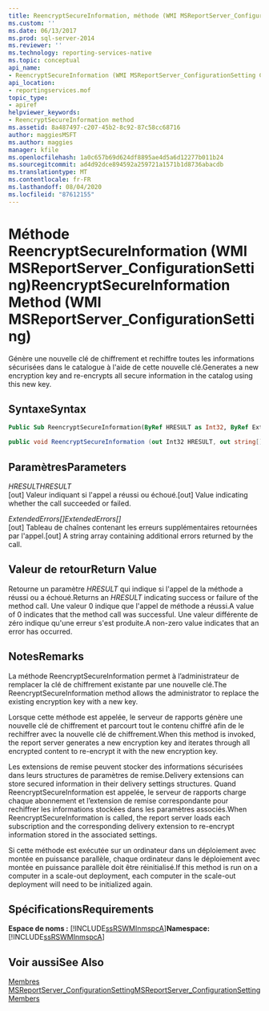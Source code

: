 ```yaml
---
title: ReencryptSecureInformation, méthode (WMI MSReportServer_ConfigurationSetting) | Microsoft Docs
ms.custom: ''
ms.date: 06/13/2017
ms.prod: sql-server-2014
ms.reviewer: ''
ms.technology: reporting-services-native
ms.topic: conceptual
api_name:
- ReencryptSecureInformation (WMI MSReportServer_ConfigurationSetting Class)
api_location:
- reportingservices.mof
topic_type:
- apiref
helpviewer_keywords:
- ReencryptSecureInformation method
ms.assetid: 8a487497-c207-45b2-8c92-87c58cc68716
author: maggiesMSFT
ms.author: maggies
manager: kfile
ms.openlocfilehash: 1a0c657b69d624df8895ae4d5a6d12277b011b24
ms.sourcegitcommit: ad4d92dce894592a259721a1571b1d8736abacdb
ms.translationtype: MT
ms.contentlocale: fr-FR
ms.lasthandoff: 08/04/2020
ms.locfileid: "87612155"
---
```

# <a name="reencryptsecureinformation-method-wmi-msreportserver_configurationsetting"></a><span data-ttu-id="699c2-102">Méthode ReencryptSecureInformation (WMI MSReportServer_ConfigurationSetting)</span><span class="sxs-lookup"><span data-stu-id="699c2-102">ReencryptSecureInformation Method (WMI MSReportServer_ConfigurationSetting)</span></span>
  <span data-ttu-id="699c2-103">Génère une nouvelle clé de chiffrement et rechiffre toutes les informations sécurisées dans le catalogue à l'aide de cette nouvelle clé.</span><span class="sxs-lookup"><span data-stu-id="699c2-103">Generates a new encryption key and re-encrypts all secure information in the catalog using this new key.</span></span>  
  
## <a name="syntax"></a><span data-ttu-id="699c2-104">Syntaxe</span><span class="sxs-lookup"><span data-stu-id="699c2-104">Syntax</span></span>  
  
```vb  
Public Sub ReencryptSecureInformation(ByRef HRESULT as Int32, ByRef ExtendedErrors() As String)  
```  
  
```csharp  
public void ReencryptSecureInformation (out Int32 HRESULT, out string[] ExtendedErrors);  
```  
  
## <a name="parameters"></a><span data-ttu-id="699c2-105">Paramètres</span><span class="sxs-lookup"><span data-stu-id="699c2-105">Parameters</span></span>  
 <span data-ttu-id="699c2-106">*HRESULT*</span><span class="sxs-lookup"><span data-stu-id="699c2-106">*HRESULT*</span></span>  
 <span data-ttu-id="699c2-107">[out] Valeur indiquant si l'appel a réussi ou échoué.</span><span class="sxs-lookup"><span data-stu-id="699c2-107">[out] Value indicating whether the call succeeded or failed.</span></span>  
  
 <span data-ttu-id="699c2-108">*ExtendedErrors[]*</span><span class="sxs-lookup"><span data-stu-id="699c2-108">*ExtendedErrors[]*</span></span>  
 <span data-ttu-id="699c2-109">[out] Tableau de chaînes contenant les erreurs supplémentaires retournées par l'appel.</span><span class="sxs-lookup"><span data-stu-id="699c2-109">[out] A string array containing additional errors returned by the call.</span></span>  
  
## <a name="return-value"></a><span data-ttu-id="699c2-110">Valeur de retour</span><span class="sxs-lookup"><span data-stu-id="699c2-110">Return Value</span></span>  
 <span data-ttu-id="699c2-111">Retourne un paramètre *HRESULT* qui indique si l'appel de la méthode a réussi ou a échoué.</span><span class="sxs-lookup"><span data-stu-id="699c2-111">Returns an *HRESULT* indicating success or failure of the method call.</span></span> <span data-ttu-id="699c2-112">Une valeur 0 indique que l'appel de méthode a réussi.</span><span class="sxs-lookup"><span data-stu-id="699c2-112">A value of 0 indicates that the method call was successful.</span></span> <span data-ttu-id="699c2-113">Une valeur différente de zéro indique qu'une erreur s'est produite.</span><span class="sxs-lookup"><span data-stu-id="699c2-113">A non-zero value indicates that an error has occurred.</span></span>  
  
## <a name="remarks"></a><span data-ttu-id="699c2-114">Notes</span><span class="sxs-lookup"><span data-stu-id="699c2-114">Remarks</span></span>  
 <span data-ttu-id="699c2-115">La méthode ReencryptSecureInformation permet à l’administrateur de remplacer la clé de chiffrement existante par une nouvelle clé.</span><span class="sxs-lookup"><span data-stu-id="699c2-115">The ReencryptSecureInformation method allows the administrator to replace the existing encryption key with a new key.</span></span>  
  
 <span data-ttu-id="699c2-116">Lorsque cette méthode est appelée, le serveur de rapports génère une nouvelle clé de chiffrement et parcourt tout le contenu chiffré afin de le rechiffrer avec la nouvelle clé de chiffrement.</span><span class="sxs-lookup"><span data-stu-id="699c2-116">When this method is invoked, the report server generates a new encryption key and iterates through all encrypted content to re-encrypt it with the new encryption key.</span></span>  
  
 <span data-ttu-id="699c2-117">Les extensions de remise peuvent stocker des informations sécurisées dans leurs structures de paramètres de remise.</span><span class="sxs-lookup"><span data-stu-id="699c2-117">Delivery extensions can store secured information in their delivery settings structures.</span></span> <span data-ttu-id="699c2-118">Quand ReencryptSecureInformation est appelée, le serveur de rapports charge chaque abonnement et l’extension de remise correspondante pour rechiffrer les informations stockées dans les paramètres associés.</span><span class="sxs-lookup"><span data-stu-id="699c2-118">When ReencryptSecureInformation is called, the report server loads each subscription and the corresponding delivery extension to re-encrypt information stored in the associated settings.</span></span>  
  
 <span data-ttu-id="699c2-119">Si cette méthode est exécutée sur un ordinateur dans un déploiement avec montée en puissance parallèle, chaque ordinateur dans le déploiement avec montée en puissance parallèle doit être réinitialisé.</span><span class="sxs-lookup"><span data-stu-id="699c2-119">If this method is run on a computer in a scale-out deployment, each computer in the scale-out deployment will need to be initialized again.</span></span>  
  
## <a name="requirements"></a><span data-ttu-id="699c2-120">Spécifications</span><span class="sxs-lookup"><span data-stu-id="699c2-120">Requirements</span></span>  
 <span data-ttu-id="699c2-121">**Espace de noms :** [!INCLUDE[ssRSWMInmspcA](../../includes/ssrswminmspca-md.md)]</span><span class="sxs-lookup"><span data-stu-id="699c2-121">**Namespace:** [!INCLUDE[ssRSWMInmspcA](../../includes/ssrswminmspca-md.md)]</span></span>  
  
## <a name="see-also"></a><span data-ttu-id="699c2-122">Voir aussi</span><span class="sxs-lookup"><span data-stu-id="699c2-122">See Also</span></span>  
 [<span data-ttu-id="699c2-123">Membres MSReportServer_ConfigurationSetting</span><span class="sxs-lookup"><span data-stu-id="699c2-123">MSReportServer_ConfigurationSetting Members</span></span>](msreportserver-configurationsetting-members.md)  
  
  
